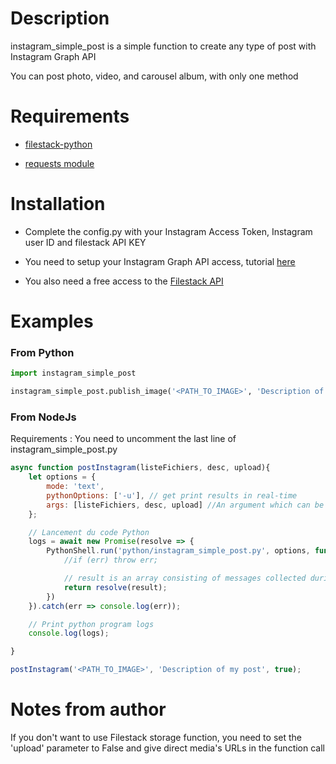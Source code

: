 Description
===========
instagram_simple_post is a simple function to create any type of post with Instagram Graph API

You can post photo, video, and carousel album, with only one method


Requirements
============

* [filestack-python](https://github.com/filestack/filestack-python)

* [requests module](https://pypi.org/project/requests/)


Installation
============

* Complete the config.py with your Instagram Access Token, Instagram user ID and filestack API KEY
    
* You need to setup your Instagram Graph API access, tutorial [here](https://medium.com/gitconnected/automating-instagram-posts-with-python-and-instagram-graph-api-374f084b9f2b)
    
* You also need a free access to the [Filestack API](https://www.filestack.com/)

Examples
========
### From Python
```python
import instagram_simple_post

instagram_simple_post.publish_image('<PATH_TO_IMAGE>', 'Description of my post', True)
```

### From NodeJs

Requirements : You need to uncomment the last line of instagram_simple_post.py

```js
async function postInstagram(listeFichiers, desc, upload){
    let options = {
        mode: 'text',
        pythonOptions: ['-u'], // get print results in real-time
        args: [listeFichiers, desc, upload] //An argument which can be accessed in the script using sys.argv[1]
    };

    // Lancement du code Python
    logs = await new Promise(resolve => {
        PythonShell.run('python/instagram_simple_post.py', options, function (err, result){
            //if (err) throw err;

            // result is an array consisting of messages collected during execution of script.
            return resolve(result);
        })
    }).catch(err => console.log(err));

    // Print python program logs
    console.log(logs);

}

postInstagram('<PATH_TO_IMAGE>', 'Description of my post', true);
```
# Notes from author

If you don't want to use Filestack storage function, you need to set the 'upload' parameter to False and give direct media's URLs in the function call

